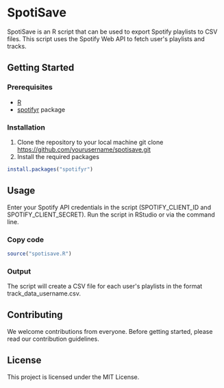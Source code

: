 # SpotiSave

SpotiSave is an R script that can be used to export Spotify playlists to CSV files. This script uses the Spotify Web API to fetch user's playlists and tracks. 

## Getting Started

### Prerequisites

- [R](https://www.r-project.org/)
- [spotifyr](https://github.com/charlie86/spotifyr) package

### Installation

1. Clone the repository to your local machine
git clone https://github.com/yourusername/spotisave.git
2. Install the required packages
```r
install.packages("spotifyr")
```

## Usage
Enter your Spotify API credentials in the script (SPOTIFY_CLIENT_ID and SPOTIFY_CLIENT_SECRET).
Run the script in RStudio or via the command line.
### Copy code
```r
source("spotisave.R")
```

### Output
The script will create a CSV file for each user's playlists in the format track_data_username.csv.

## Contributing
We welcome contributions from everyone. Before getting started, please read our contribution guidelines.

## License
This project is licensed under the MIT License.

